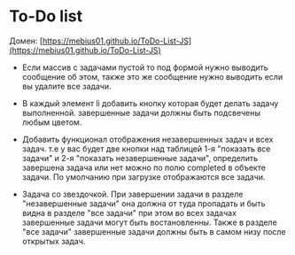 # To-Do list

Домен: [https://mebius01.github.io/ToDo-List-JS](https://mebius01.github.io/ToDo-List-JS)

- Если массив с задачами пустой то под формой нужно выводить сообщение об этом, также это же сообщение нужно выводить если вы удалите все задачи.

- В каждый элемент li добавить кнопку которая будет делать задачу выполненной. завершенные задачи должны быть подсвечены любым цветом.

- Добавить функционал отображения незавершенных задач и всех задач. т.е у вас будет две кнопки над таблицей 1-я "показать все задачи" и 2-я "показать незавершенные задачи", определить завершена задача или нет можно по полю completed в объекте задачи. По умолчанию при загрузке отображаются все задачи.

- Задача со звездочкой. При завершении задачи в разделе "незавершенные задачи" она должна от туда пропадать и быть видна в разделе "все задачи" при этом во всех задачах завершенные задачи могут быть востановленны. Также в разделе "все задачи" завершенные задачи должны быть в самом низу после открытых задач.
